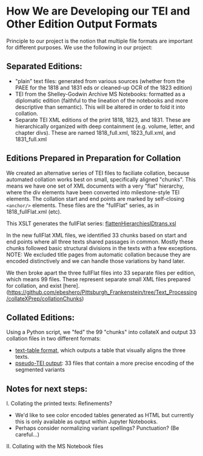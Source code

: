 # How We are Developing our TEI and Other Edition Output Formats

Principle to our project is the notion that multiple file formats are important for different purposes.
We use the following in our project:

## Separated Editions:
* "plain" text files: generated from various sources (whether from the PAEE for the 1818 and 1831 eds or cleaned-up OCR of the 1823 edition)
* TEI from the Shelley-Godwin Archive MS Notebooks: formatted as a diplomatic edition (faithful to the lineation of the notebooks and more descriptive than semantic). This will be altered in order to fold it into collation.
* Separate TEI XML editions of the print 1818, 1823, and 1831. These are hierarchically organized with deep containment (e.g. volume, letter, and chapter divs). These are named 1818_full.xml, 1823_full.xml, and 1831_full.xml


## Editions Prepared in Preparation for Collation
We created an alternative series of TEI files to faciliate collation, because automated collation works best on small, specifically aligned "chunks". This means we have one set of XML documents with a very "flat" hierarchy, where the div elements have been converted into milestone-style TEI elements. The collation start and end points are marked by self-closing `<anchor/>` elements. These files are the "fullFlat" series, as in 1818_fullFlat.xml (etc).

This XSLT generates the fullFlat series: [flattenHierarchiesIDtrans.xsl](https://github.com/ebeshero/Pittsburgh_Frankenstein/blob/Text_Processing/collateXPrep/flattenHierarchiesIDtrans.xsl)

In the new fullFlat XML files, we identified 33 chunks based on start and end points where all three texts shared passages in common. Mostly these chunks followed basic structural divisions in the texts with a few exceptions. NOTE: We excluded title pages from automatic collation because they are encoded distinctively and we can handle those variations by hand later. 

We then broke apart the three fullFlat files into 33 separate files per edition, which means 99 files.
These represent separate small XML files prepared for collation, and exist [here].(https://github.com/ebeshero/Pittsburgh_Frankenstein/tree/Text_Processing/collateXPrep/collationChunks) 

## Collated Editions:
Using a Python script, we "fed" the 99 "chunks" into collateX and output 33 collation files in two different formats:
* [text-table format](https://github.com/ebeshero/Pittsburgh_Frankenstein/tree/Text_Processing/collateXPrep/textTableOutput), which outputs a table that visually aligns the three texts.
* [pseudo-TEI output](https://github.com/ebeshero/Pittsburgh_Frankenstein/tree/Text_Processing/collateXPrep/teiOutput): 33 files that contain a more precise encoding of the segmented variants 

## Notes for next steps:
I. Collating the printed texts: Refinements?
* We'd like to see color encoded tables generated as HTML but currently this is only available as output within Jupyter Notebooks. 
* Perhaps consider normalizing variant spellings? Punctuation? (Be careful...)

II. Collating with the MS Notebook files






